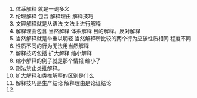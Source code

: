 1. 体系解释 就是一词多义
2. 伦理解释 包含 解释理由 解释技巧
3. 文理解释就是从语法 文法上进行解释
4. 解释理由包含 当然解释 体系解释 目的解释。反对解释
5. 当然解释就是举重以明轻 当然解释所比较的两个行为应该性质相同 程度不同
6. 性质不同的行为无法用当然解释
7. 解释技巧包括 扩大解释 缩小解释
8. 缩小解释的例子就是那个情报 缩小了
9. 刑法禁止类推解释。
10. 扩大解释和类推解释的区别是什么
11. 解释技巧是生产结论 解释理由是论证结论
12. 